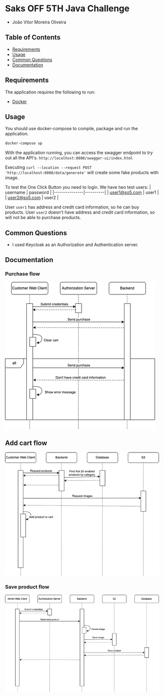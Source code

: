 # Saks OFF 5TH Java Challenge
* João Vitor Moreira Oliveira

## Table of Contents
* [Requirements](#requirements)
* [Usage](#usage)
* [Common Questions](#common-questions)
* [Documentation](#documentation)

## Requirements
The application requires the following to run:
* [Docker](https://docs.docker.com/engine/install/)

## Usage
You should use docker-compose to compile, package and run the application.

```bash
docker-compose up
```

With the application running, you can access the swagger endpoint to try out all the API's. `http://localhost:8080/swagger-ui/index.html`

Executing `curl --location --request POST 'http://localhost:8080/data/generate'` will create some fake products with image.

To test the One Click Button you need to login. We have two test users:
| username      | password |
|---------------|----------|
| user1@so5.com | user1    |
| user2@so5.com | user2    |

User `user1` has address and credit card information, so he can buy products.
User `user2` doesn't have address and credit card information, so will not be able to purchase products.

## Common Questions
* I used Keycloak as an Authorization and Authentication server.

## Documentation
### Purchase flow
![Purchase flow](doc/purchase.png?raw=true "Purchase flow")

## Add cart flow
![Add cart flow](doc/request_product.png?raw=true "Add cart flow")

### Save product flow
![Save product flow](doc/save_product.png?raw=true "Save product flow")
